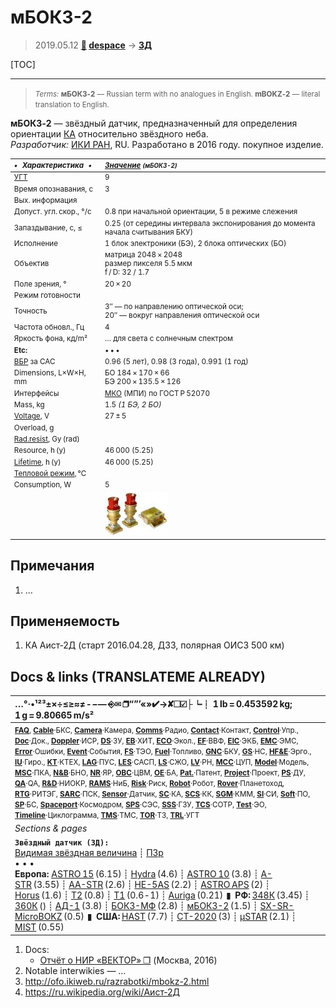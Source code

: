 # мБОКЗ-2
> 2019.05.12 **[🚀](../index/index.md) [despace](index.md)** → **[ЗД](sensor.md)**

[TOC]

---

> <small>*Terms:* **мБОКЗ‑2** — Russian term with no analogues in English. **mBOKZ‑2** — literal translation to English.</small>

**мБОКЗ‑2** — звёздный датчик, предназначенный для определения ориентации [КА](sc.md) относительно звёздного неба.  
*Разработчик:* [ИКИ РАН](zz_iki_ras.md), RU. Разработано в 2016 году. покупное изделие.

<small>

|*•    Характеристика    •*|*[Значение](si.md) <small>(мБОКЗ-2)</small>*|
|:--|:--|
|[УГТ](trl.md)|9  |
| Время опознавания, с  |3  |
|Вых. информация|  |
| Допуст. угл. скор., °/с  |0.8 при начальной ориентации, 5 в режиме слежения  |
| Запаздывание, с, ≤  |0.25 (от середины интервала экспонирования до момента начала считывания БКУ)  |
|Исполнение| 1 блок электроники (БЭ), 2 блока оптических (БО)  |
| Объектив  |матрица 2048 × 2048<br> размер пикселя 5.5 мкм<br> f / D: 32 / 1.7  |
| Поле зрения, °  |20 × 20  |
|Режим готовности|   |
|Точность| 3″ — по направлению оптической оси;<br> 20″ — вокруг направления оптической оси  |
|Частота обновл., Гц| 4  |
| Яркость фона, кд/m²  |… для света с солнечным спектром  |
|**Etc:**|• • •|
|[ВБР](rams.md) за САС| 0.96 (5 лет), 0.98 (3 года), 0.991 (1 год)  |
|Dimensions, L×W×H, mm| БО 184 × 170 × 66<br> БЭ 200 × 135.5 × 126  |
|Интерфейсы|  [МКО](mil_std_1553b.md) (МПИ) по ГОСТ Р 52070  |
|Mass, kg| 1.5 *(1 БЭ, 2 БО)*  |
|[Voltage](voltage.md), V| 27 ± 5  |
|Overload, g|   |
|[Rad.resist](ion_rad.md), Gy (rad)|   |
|Resource, h (y)| 46 000 (5.25)  |
|[Lifetime](lifetime.md), h (y)| 46 000 (5.25)  |
|[Тепловой режим](tcs.md), ℃|   |
|Consumption, W| 5  |
|| [![](f/sensor/m/mbokz-2_01_thumb.jpg)](f/sensor/m/mbokz-2_01.png) |

</small>



<p style="page-break-after:always"> </p>

## Примечания
   1. …



## Применяемость
   1. КА Аист‑2Д (старт 2016.04.28, ДЗЗ, полярная ОИСЗ 500 км)



<p style="page-break-after:always"> </p>

## Docs & links (TRANSLATEME ALREADY)
|…°·•¹²³±×÷≤≥≈≠ ‑ −— ⎆✉ ❐“”’«»✔→✘☐☑├┕┆ 1 lb = 0.453592 kg; 1 g = 9.80665 m/s²|
|:--|
|<small>**[FAQ](faq.md)**, **[Cable](cable.md)**·БКС, **[Camera](camera.md)**·Камера, **[Comms](comms.md)**·Радио, **[Contact](contact.md)**·Контакт, **[Control](control.md)**·Упр., **[Doc](doc.md)**·Док., **[Doppler](doppler.md)**·ИСР, **[DS](ds.md)**·ЗУ, **[EB](eb.md)**·ХИТ, **[ECO](ecology.md)**·Экол., **[EF](ef.md)**·ВВФ, **[ElC](elc.md)**·ЭКБ, **[EMC](emc.md)**·ЭМС, **[Error](error.md)**·Ошибки, **[Event](event.md)**·События, **[FS](fs.md)**·ТЭО, **[Fuel](fuel.md)**·Топливо, **[GNC](gnc.md)**·БКУ, **[GS](scs.md)**·НС, **[HF&E](hfe.md)**·Эрго., **[IU](iu.md)**·Гиро., **[KT](kt.md)**·КТЕХ, **[LAG](lag.md)**·ПУC, **[LES](les.md)**·САСП, **[LS](ls.md)**·СЖО, **[LV](lv.md)**·РН, **[MCC](mcc.md)**·ЦУП, **[Model](model.md)**·Модель, **[MSC](sc.md)**·ПКА, **[N&B](nnb.md)**·БНО, **[NR](nr.md)**·ЯР, **[OBC](obc.md)**·ЦВМ, **[OE](oe.md)**·БА, **[Pat.](патент.md)**·Патент, **[Project](project.md)**·Проект, **[PS](ps.md)**·ДУ, **[QA](quality.md)**·QA, **[R&D](rnd.md)**·НИОКР, **[RAMS](rams.md)**·НиБ, **[Risk](risk.md)**·Риск, **[Robot](robotics.md)**·Робот, **[Rover](rover.md)**·Планетоход, **[RTG](rtg.md)**·РИТЭГ, **[SARC](sarc.md)**·ПСК, **[Sensor](sensor.md)**·Датчик, **[SC](sc.md)**·КА, **[SCS](scs.md)**·КК, **[SGM](sgm.md)**·КММ, **[SI](si.md)**·СИ, **[Soft](soft.md)**·ПО, **[SP](sp.md)**·БС, **[Spaceport](spaceport.md)**·Космодром, **[SPS](sps.md)**·СЭС, **[SSS](sss.md)**·ГЗУ, **[TCS](tcs.md)**·СОТР, **[Test](test.md)**·ЭО, **[Timeline](timeline.md)**·Циклограмма, **[TMS](tms.md)**·ТМС, **[TOR](tor.md)**·ТЗ, **[TRL](trl.md)**·УГТ</small>|
|*Sections & pages*|
|**`Звёздный датчик (ЗД):`**<br> [Видимая звёздная величина](app_mag.md) ┊ [ПЗр](fov.md)<br>• • •<br> **Европа:** [ASTRO 15](astro_15.md) (6.15) ┊ [Hydra](hydra.md) (4.6) ┊ [ASTRO 10](astro_10.md) (3.8) ┊ [A-STR](a_str.md) (3.55) ┊ [AA-STR](aa_str.md) (2.6) ┊ [HE-5AS](he_5as.md) (2.2) ┊ [ASTRO APS](astro_aps.md) (2) ┊ [Horus](horus.md) (1.6) ┊ [T2](t2.md) (0.8) ┊ [T1](t1.md) (0.6 ‑ 1) ┊ [Auriga](auriga.md) (0.21)  ▮  **РФ:** [348К](348k.md) (3.45) ┊ [360К](360k.md) () ┊ [АД-1](ad_1.md) (3.8) ┊ [БОКЗ-МФ](bokz_mf.md) (2.8) ┊ [мБОКЗ-2](мбокз_2.md) (1.5) ┊ [SX-SR-MicroBOKZ](sx_sr_microbokz.md) (0.5)  ▮  **США:** [HAST](hast.md) (7.7) ┊ [CT-2020](ct_2020.md) (3) ┊ [µSTAR](mustar.md) (2.1) ┊ [MIST](mist.md) (0.55)  |

   1. Docs:
      - [Отчёт о НИР «ВЕКТОР» ❐](f/sensor/m/2016_nir_vektor.pdf) (Москва, 2016)
   1. Notable interwikies — …
   1. <http://ofo.ikiweb.ru/razrabotki/mbokz-2.html>
   1. <https://ru.wikipedia.org/wiki/Аист‑2Д>

